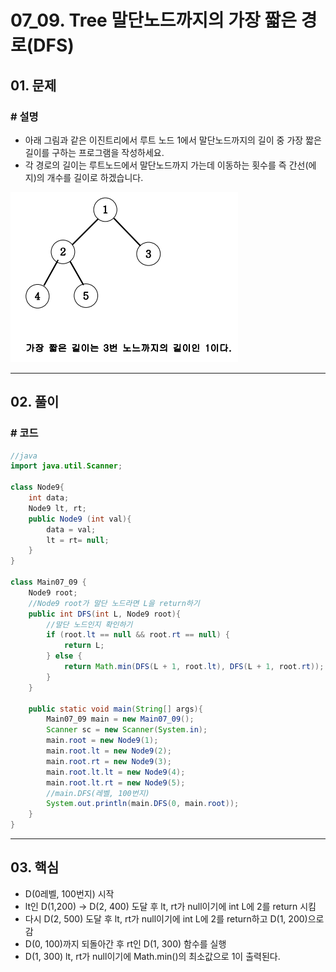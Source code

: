 # 07_09. Tree 말단노드까지의 가장 짧은 경로(DFS)

## 01. 문제

### # 설명

- 아래 그림과 같은 이진트리에서 루트 노드 1에서 말단노드까지의 길이 중 가장 짧은 길이를
구하는 프로그램을 작성하세요.
- 각 경로의 길이는 루트노드에서 말단노드까지 가는데 이동하는 횟수를 즉 간선(에지)의 개수를
길이로 하겠습니다.

![07_09.png](../pic/07_09.png)

---

## 02. 풀이

### # 코드

```java
//java
import java.util.Scanner;

class Node9{
    int data;
    Node9 lt, rt;
    public Node9 (int val){
        data = val;
        lt = rt= null;
    }
}

class Main07_09 {
    Node9 root;
    //Node9 root가 말단 노드라면 L을 return하기
    public int DFS(int L, Node9 root){
        //말단 노드인지 확인하기
        if (root.lt == null && root.rt == null) {
            return L;
        } else {
            return Math.min(DFS(L + 1, root.lt), DFS(L + 1, root.rt));
        }
    }

    public static void main(String[] args){
        Main07_09 main = new Main07_09();
        Scanner sc = new Scanner(System.in);
        main.root = new Node9(1);
        main.root.lt = new Node9(2);
        main.root.rt = new Node9(3);
        main.root.lt.lt = new Node9(4);
        main.root.lt.rt = new Node9(5);
        //main.DFS(레벨, 100번지)
        System.out.println(main.DFS(0, main.root));
    }
}
```

---

## 03. 핵심

- D(0레벨, 100번지) 시작
- lt인 D(1,200) -> D(2, 400) 도달 후 lt, rt가 null이기에 int L에 2를 return 시킴
- 다시 D(2, 500) 도달 후 lt, rt가 null이기에 int L에 2를 return하고 D(1, 200)으로 감
- D(0, 100)까지 되돌아간 후 rt인 D(1, 300) 함수를 실행
- D(1, 300) lt, rt가 null이기에 Math.min()의 최소값으로 1이 출력된다.
